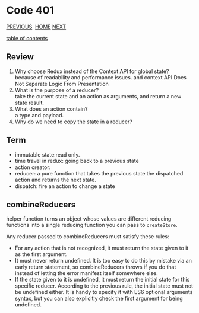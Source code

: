# Code 401

[PREVIOUS](https://dinaalsaid.github.io/code401reading/class-36) &nbsp;[HOME](https://dinaalsaid.github.io/reading-notes/)&nbsp;[NEXT](https://dinaalsaid.github.io/code401reading/class-39)

[table of contents](https://dinaalsaid.github.io/code401reading/)

## Review

1. Why choose Redux instead of the Context API for global state?  
because of readability and performance issues. and context API Does Not Separate Logic From Presentation
2. What is the purpose of a reducer?  
take the current state and an action as arguments, and return a new state result.  
3. What does an action contain?  
a type and payload.  
4. Why do we need to copy the state in a reducer?  

## Term

- immutable state:read only.
- time travel in redux: going back to a previous state
- action creator:  
- reducer: a pure function that takes the previous state the dispatched action and returns the next state.
- dispatch: fire an action to change a state

## combineReducers

helper function turns an object whose values are different reducing functions into a single reducing function you can pass to `createStore`.

Any reducer passed to combineReducers must satisfy these rules:

- For any action that is not recognized, it must return the state given to it as the first argument.
- It must never return undefined. It is too easy to do this by mistake via an early return statement, so combineReducers throws if you do that instead of letting the error manifest itself somewhere else.
- If the state given to it is undefined, it must return the initial state for this specific reducer. According to the previous rule, the initial state must not be undefined either. It is handy to specify it with ES6 optional arguments syntax, but you can also explicitly check the first argument for being undefined.  
